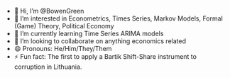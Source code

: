 - 👋 Hi, I’m @BowenGreen
- 👀 I’m interested in Econometrics, Times Series, Markov Models, Formal (Game) Theory, Political Economy
- 🌱 I’m currently learning Time Series ARIMA models
- 💞️ I’m looking to collaborate on anything economics related
- 😄 Pronouns: He/Him/They/Them
- ⚡ Fun fact: The first to apply a Bartik Shift-Share instrument to corruption in Lithuania.

